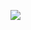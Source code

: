 

![](D:/Rolin的学习笔记/youdaonote-pull/youdaonote/youdaonote-images/WEBRESOURCE5fc266935a315d64c78c1ab40585bdad.png)

